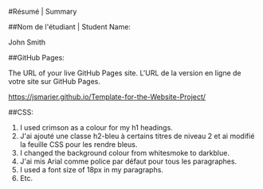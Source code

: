 #Résumé | Summary

##Nom de l'étudiant | Student Name:

John Smith

##GitHub Pages:

The URL of your live GitHub Pages site. L'URL de la version en ligne de votre site sur GitHub Pages.

https://jsmarier.github.io/Template-for-the-Website-Project/

##CSS:

1. I used crimson as a colour for my h1 headings.
2. J'ai ajouté une classe h2-bleu à certains titres de niveau 2 et ai modifié la feuille CSS pour les rendre bleus.
3. I changed the background colour from whitesmoke to darkblue.
4. J'ai mis Arial comme police par défaut pour tous les paragraphes.
5. I used a font size of 18px in my paragraphs.
6. Etc.

